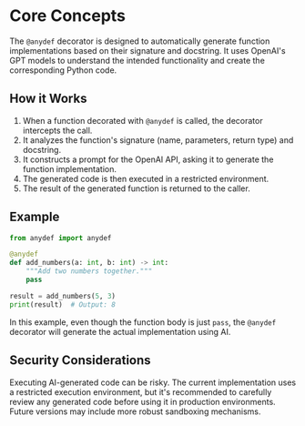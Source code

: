 # Core Concepts

The `@anydef` decorator is designed to automatically generate function implementations based on their signature and docstring. It uses OpenAI's GPT models to understand the intended functionality and create the corresponding Python code.

## How it Works

1. When a function decorated with `@anydef` is called, the decorator intercepts the call.
2. It analyzes the function's signature (name, parameters, return type) and docstring.
3. It constructs a prompt for the OpenAI API, asking it to generate the function implementation.
4. The generated code is then executed in a restricted environment.
5. The result of the generated function is returned to the caller.

## Example

```python
from anydef import anydef

@anydef
def add_numbers(a: int, b: int) -> int:
    """Add two numbers together."""
    pass

result = add_numbers(5, 3)
print(result)  # Output: 8
```

In this example, even though the function body is just `pass`, the `@anydef` decorator will generate the actual implementation using AI.

## Security Considerations

Executing AI-generated code can be risky. The current implementation uses a restricted execution environment, but it's recommended to carefully review any generated code before using it in production environments. Future versions may include more robust sandboxing mechanisms.